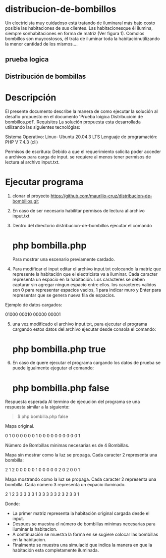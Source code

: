 # distribucion-de-bombillos
Un electricista muy cuidadoso está tratando de iluminaral más bajo costo posible las habitaciones de sus clientes. Las habitacionesque él ilumina, siempre sonhabitaciones en forma de matriz (Ver figura 1). Comolos bombillos son muycostosos, él trata de iluminar toda la habitaciónutilizando la menor cantidad de los mismos....


## prueba logica

## Distribución de bombillas

# Descripción
El presente documento describe la manera de como ejecutar la solución al desafio propuesto en el documento  'Prueba loìgica Distribucioìn de bombillos.pdf'.
Requisitos
La solución propuesta esta desarrollada utilizando las siguientes tecnológias:

Sistema Operativo: Linux- Ubuntu 20.04.3 LTS
Lenguaje de programación: PHP V 7.4.3 (cli)

Permisos de escritura: Debido a que el requerimiento solicita poder acceder a archivos para carga de input. se requiere al menos tener permisos de lectura al archivo  input.txt.

# Ejecutar programa

1. clonar el proyecto https://github.com/maurilio-cruz/distribucion-de-bombillos.git

2. En caso de ser necesario habilitar permisos de lectura al archivo input.txt
 
3. Dentro del directorio distribucion-de-bombillos ejecutar el comando
	  # php bombilla.php
   Para mostrar una escenario previamente cardado.
   
4. Para modificar el input editar el archivo input.txt colocando la matriz que represente la habitación que el electricista va a iluminar.
	Cada caracter representa un espacio en la habitación. Los caracteres se deben capturar sin agregar ningun espacio entre ellos. los caracteres validos son 0 para representar espacios vacios, 1 para indicar muro y Enter para representar que se genera nueva fila de espacios.
  
Ejemplo de datos cargados:

01000 
00010 
00000 
00001 
  
  
5. una vez modificado el archivo input.txt, para ejecutar el programa cargando estos datos del archivo ejecutar desde	consola el comando:
	# php bombilla.php true
  
6. En caso de quere ejecutar el programa cargando los datos de prueba se puede igualmente ejegutar el comando:
	# php bombilla.php false

Respuesta esperada
Al termino de ejecución del programa se una respuesta similar a la siguiente:

>$ php bombilla.php false

Mapa original.

0 1 0 0 0 
0 0 0 1 0 
0 0 0 0 0 
0 0 0 0 1 

Número de Bombillas mínimas necesarias es de 4 Bombillas.

Mapa sin mostrar como la luz se propaga. Cada caracter 2 representa una bombilla:

2 1 2 0 0 
0 0 0 1 0 
0 0 0 0 2 
0 2 0 0 1 

Mapa mostrando como la luz se propaga. Cada caracter 2 representa una bombilla. Cada número 3 representa un expacio iluminado. 

2 1 2 3 3 
3 3 3 1 3 
3 3 3 3 2 
3 2 3 3 1 

Donde:
* La primer matriz representa la habitación original cargada desde el input. 
* Despues se muestra el número de bombillas mínimas necesarias para iluminar la habitacion.
* A continuación se muestra la forma en se sugiere colocar las bombillas en la habitacion.
* Finalmente se muestra una simulació que indica la manera en que la habitación esta completamente iluminada.
